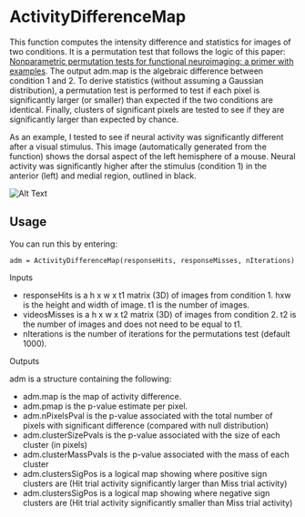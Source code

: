 # ActivityDifferenceMap
This function computes the intensity difference and statistics for images of two conditions. It is a permutation test that follows the logic of
this paper: 
[Nonparametric permutation tests for functional neuroimaging: a primer with examples](https://www.ncbi.nlm.nih.gov/pubmed/11747097).
The output adm.map is the algebraic difference between condition 1 and 2. To derive statistics (without assuming a Gaussian distribution),
a permutation test is performed to test if each pixel is significantly larger (or smaller) than expected if the 
two conditions are identical. Finally, clusters of significant pixels are tested to see if they are significantly larger than expected by
chance.

As an example, I tested to see if neural activity was significantly different after a visual stimulus.
This image (automatically generated from the function) shows the dorsal aspect of the left hemisphere of a mouse. Neural activity was 
significantly higher after the stimulus (condition 1) in the anterior (left) and medial region, outlined in black.

![Alt Text](https://i.imgur.com/8otYK9S.png)

**Usage**
-----

You can run this by entering:

    adm = ActivityDifferenceMap(responseHits, responseMisses, nIterations)

Inputs  
- responseHits is a h x w x t1 matrix (3D) of images from condition 1. hxw is the height and width of image. t1 is the number of images.  
- videosMisses is a h x w x t2 matrix (3D) of images from condition 2. t2 is the number of images and does not need to be equal to t1.
- nIterations is the number of iterations for the permutations test (default 1000).

Outputs  

adm is a structure containing the following:
- adm.map is the map of activity difference.  
- adm.pmap is the p-value estimate per pixel.  
- adm.nPixelsPval is the p-value associated with the total number of pixels with significant difference (compared with null distribution)  
- adm.clusterSizePvals is the p-value associated with the size of each cluster (in pixels)  
- adm.clusterMassPvals is the p-value associated with the mass of each cluster  
- adm.clustersSigPos is a logical map showing where positive sign clusters are (Hit trial activity significantly larger than Miss trial activity)  
- adm.clustersSigPos is a logical map showing where negative sign clusters are (Hit trial activity significantly smaller than Miss trial activity)  
